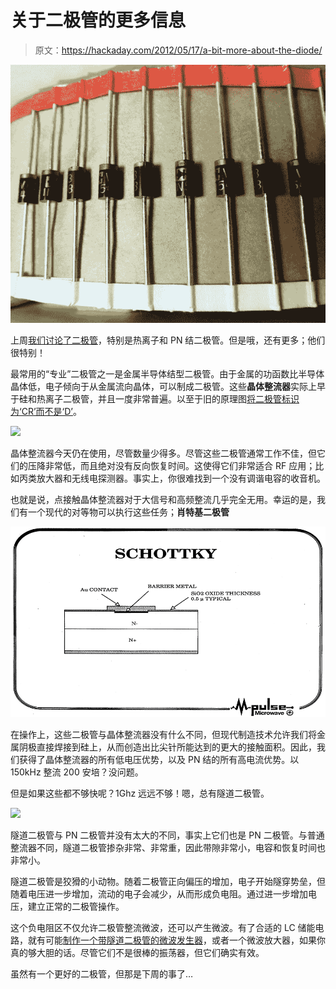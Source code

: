 # 关于二极管的更多信息

> 原文：<https://hackaday.com/2012/05/17/a-bit-more-about-the-diode/>

![](img/544af14d87fea5726275099013cb9aa1.png)

上周[我们讨论了二极管](http://hackaday.com/2012/05/08/a-bit-about-the-diode/)，特别是热离子和 PN 结二极管。但是哦，还有更多；他们很特别！

最常用的“专业”二极管之一是金属半导体结型二极管。由于金属的功函数比半导体晶体低，电子倾向于从金属流向晶体，可以制成二极管。这些**晶体整流器**实际上早于硅和热离子二极管，并且一度非常普遍。以至于旧的原理图[将二极管标识为‘CR’而不是‘D’](http://www.circuitsarchive.oimg/f/f8/Cir_solorb_cdv700-6b-schem.jpg)。

![](img/d5156cc1acc98e70923cb589db78cc8f.png)

晶体整流器今天仍在使用，尽管数量少得多。尽管这些二极管通常工作不佳，但它们的压降非常低，而且绝对没有反向恢复时间。这使得它们非常适合 RF 应用；比如丙类放大器和无线电探测器。事实上，你很难找到一个没有调谐电容的收音机。

也就是说，点接触晶体整流器对于大信号和高频整流几乎完全无用。幸运的是，我们有一个现代的对等物可以执行这些任务；**肖特基二极管**

![](img/1a967bce4b42fee6f4ff1aaf2614895b.png)

在操作上，这些二极管与晶体整流器没有什么不同，但现代制造技术允许我们将金属阴极直接焊接到硅上，从而创造出比尖针所能达到的更大的接触面积。因此，我们获得了晶体整流器的所有低电压优势，以及 PN 结的所有高电流优势。以 150kHz 整流 200 安培？没问题。

但是如果这些都不够快呢？1Ghz 远远不够！嗯，总有隧道二极管。

![](img/0dd85dccb6026c393922c74fbffaa97c.png)

隧道二极管与 PN 二极管并没有太大的不同，事实上它们也是 PN 二极管。与普通整流器不同，隧道二极管掺杂非常、非常重，因此带隙非常小，电容和恢复时间也非常小。

隧道二极管是狡猾的小动物。随着二极管正向偏压的增加，电子开始隧穿势垒，但随着电压进一步增加，流动的电子会减少，从而形成负电阻。通过进一步增加电压，建立正常的二极管操作。

这个负电阻区不仅允许二极管整流微波，还可以产生微波。有了合适的 LC 储能电路，就有可能[制作一个带隧道二极管的微波发生器](http://hyperphysics.phy-astr.gsu.edu/hbase/electronic/ietron/tundio2.gif)，或者一个微波放大器，如果你真的够大胆的话。尽管它们不是很棒的振荡器，但它们确实有效。

虽然有一个更好的二极管，但那是下周的事了…